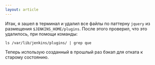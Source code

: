 ```yaml
---
layout: article
---
```

Итак, я зашел в терминал и удалил все  файлы по паттерну `jquery` из размещения `$JENKINS_HOME/plugins`. После этого проверил, что это удалилось, при помощи команды:
```
ls /var/lib/jenkins/plugins/ | grep que
``` 

Теперь использую созданный в прошлый раз бэкап для отката к старому состоянию.

